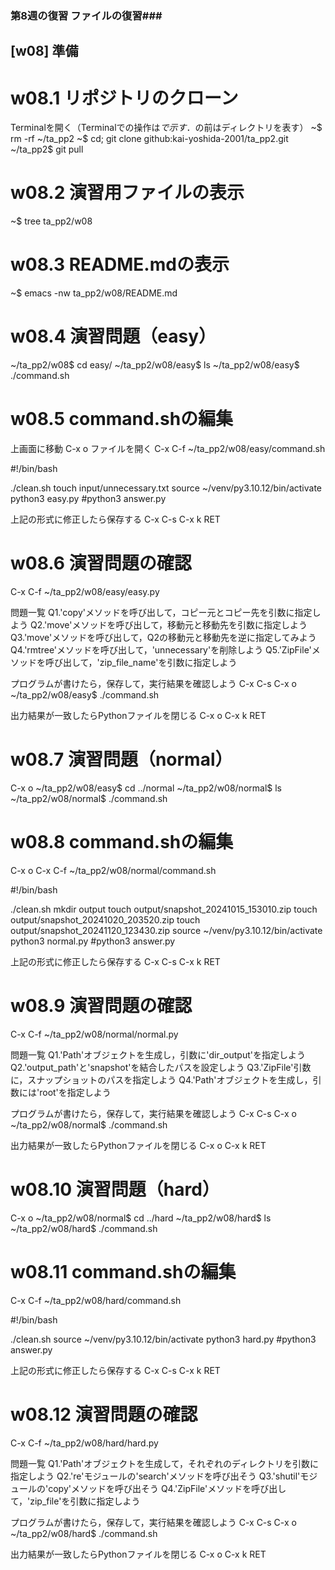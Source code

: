 ### 第8週の復習 ファイルの復習###

## [w08] 準備 ##

# w08.1 リポジトリのクローン
Terminalを開く（Terminalでの操作は$で示す．$の前はディレクトリを表す）
~$ rm -rf ~/ta_pp2
~$ cd; git clone github:kai-yoshida-2001/ta_pp2.git
~/ta_pp2$ git pull

# w08.2 演習用ファイルの表示
~$ tree ta_pp2/w08

# w08.3 README.mdの表示
~$ emacs -nw ta_pp2/w08/README.md

# w08.4 演習問題（easy）
~/ta_pp2/w08$ cd easy/
~/ta_pp2/w08/easy$ ls
~/ta_pp2/w08/easy$ ./command.sh

# w08.5 command.shの編集
上画面に移動
C-x o
ファイルを開く
C-x C-f ~/ta_pp2/w08/easy/command.sh

#!/bin/bash

./clean.sh
touch input/unnecessary.txt
source ~/venv/py3.10.12/bin/activate
python3 easy.py
#python3 answer.py

上記の形式に修正したら保存する
C-x C-s
C-x k RET

# w08.6 演習問題の確認
C-x C-f ~/ta_pp2/w08/easy/easy.py

問題一覧
Q1.'copy'メソッドを呼び出して，コピー元とコピー先を引数に指定しよう
Q2.'move'メソッドを呼び出して，移動元と移動先を引数に指定しよう
Q3.'move'メソッドを呼び出して，Q2の移動元と移動先を逆に指定してみよう
Q4.'rmtree'メソッドを呼び出して，'unnecessary'を削除しよう
Q5.'ZipFile'メソッドを呼び出して，'zip_file_name'を引数に指定しよう

プログラムが書けたら，保存して，実行結果を確認しよう
C-x C-s
C-x o 
~/ta_pp2/w08/easy$ ./command.sh

出力結果が一致したらPythonファイルを閉じる
C-x o
C-x k RET

# w08.7 演習問題（normal）
C-x o
~/ta_pp2/w08/easy$ cd ../normal
~/ta_pp2/w08/normal$ ls
~/ta_pp2/w08/normal$ ./command.sh

# w08.8 command.shの編集
C-x o
C-x C-f ~/ta_pp2/w08/normal/command.sh

#!/bin/bash

./clean.sh
mkdir output
touch output/snapshot_20241015_153010.zip
touch output/snapshot_20241020_203520.zip
touch output/snapshot_20241120_123430.zip
source ~/venv/py3.10.12/bin/activate
python3 normal.py
#python3 answer.py

上記の形式に修正したら保存する
C-x C-s
C-x k RET

# w08.9 演習問題の確認
C-x C-f ~/ta_pp2/w08/normal/normal.py

問題一覧
Q1.'Path'オブジェクトを生成し，引数に'dir_output'を指定しよう
Q2.'output_path'と'snapshot'を結合したパスを設定しよう
Q3.'ZipFile'引数に，スナップショットのパスを指定しよう
Q4.'Path'オブジェクトを生成し，引数には'root'を指定しよう

プログラムが書けたら，保存して，実行結果を確認しよう
C-x C-s
C-x o 
~/ta_pp2/w08/normal$ ./command.sh

出力結果が一致したらPythonファイルを閉じる
C-x o
C-x k RET

# w08.10 演習問題（hard）
C-x o
~/ta_pp2/w08/normal$ cd ../hard
~/ta_pp2/w08/hard$ ls
~/ta_pp2/w08/hard$ ./command.sh

# w08.11 command.shの編集
C-x C-f ~/ta_pp2/w08/hard/command.sh

#!/bin/bash

./clean.sh
source ~/venv/py3.10.12/bin/activate
python3 hard.py
#python3 answer.py

上記の形式に修正したら保存する
C-x C-s
C-x k RET

# w08.12 演習問題の確認
C-x C-f ~/ta_pp2/w08/hard/hard.py

問題一覧
Q1.'Path'オブジェクトを生成して，それぞれのディレクトリを引数に指定しよう
Q2.'re'モジュールの'search'メソッドを呼び出そう
Q3.'shutil'モジュールの'copy'メソッドを呼び出そう
Q4.'ZipFile'メソッドを呼び出して，'zip_file'を引数に指定しよう

プログラムが書けたら，保存して，実行結果を確認しよう
C-x C-s
C-x o 
~/ta_pp2/w08/hard$ ./command.sh

出力結果が一致したらPythonファイルを閉じる
C-x o
C-x k RET
